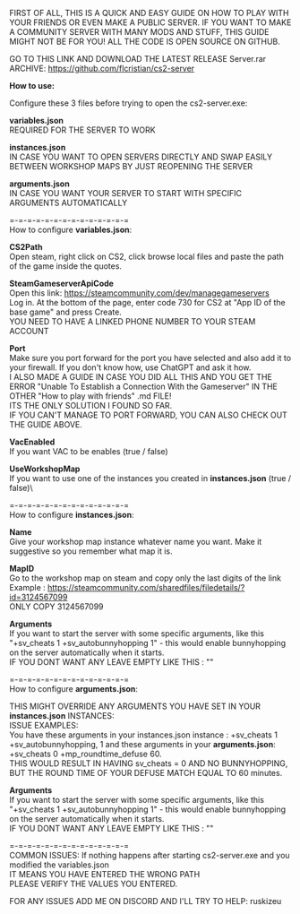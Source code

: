 FIRST OF ALL, THIS IS A QUICK AND EASY GUIDE ON HOW TO PLAY WITH YOUR FRIENDS OR EVEN MAKE A PUBLIC SERVER. IF YOU WANT TO MAKE A COMMUNITY SERVER WITH MANY MODS AND STUFF, THIS GUIDE MIGHT NOT BE FOR YOU!
ALL THE CODE IS OPEN SOURCE ON GITHUB.

GO TO THIS LINK AND DOWNLOAD THE LATEST RELEASE Server.rar ARCHIVE:
https://github.com/flcristian/cs2-server


**How to use:**

Configure these 3 files before trying to open the cs2-server.exe:

**variables.json**\
REQUIRED FOR THE SERVER TO WORK

**instances.json**\
IN CASE YOU WANT TO OPEN SERVERS DIRECTLY AND SWAP EASILY BETWEEN WORKSHOP MAPS BY JUST REOPENING THE SERVER

**arguments.json**\
IN CASE YOU WANT YOUR SERVER TO START WITH SPECIFIC ARGUMENTS AUTOMATICALLY

=-=-=-=-=-=-=-=-=-=-=-=-=-=\
How to configure **variables.json**:

**CS2Path**\
Open steam, right click on CS2, click browse local files and paste the path of the game inside the quotes.

**SteamGameserverApiCode**\
Open this link: https://steamcommunity.com/dev/managegameservers \
Log in. At the bottom of the page, enter code 730 for CS2 at "App ID of the base game"
and press Create.\
YOU NEED TO HAVE A LINKED PHONE NUMBER TO YOUR STEAM ACCOUNT

**Port**\
Make sure you port forward for the port you have selected and also add it to your firewall.
If you don't know how, use ChatGPT and ask it how.\
I ALSO MADE A GUIDE IN CASE YOU DID ALL THIS AND YOU GET THE ERROR "Unable To Establish a Connection With the Gameserver" IN THE OTHER "How to play with friends" .md FILE!\
ITS THE ONLY SOLUTION I FOUND SO FAR.\
IF YOU CAN'T MANAGE TO PORT FORWARD, YOU CAN ALSO CHECK OUT THE GUIDE ABOVE.

**VacEnabled**\
If you want VAC to be enables (true / false)

**UseWorkshopMap**\
If you want to use one of the instances you created in **instances.json** (true / false)\

=-=-=-=-=-=-=-=-=-=-=-=-=-=\
How to configure **instances.json**:

**Name**\
Give your workshop map instance whatever name you want. Make it suggestive so you remember what map it is.

**MapID**\
Go to the workshop map on steam and copy only the last digits of the link\
Example : https://steamcommunity.com/sharedfiles/filedetails/?id=3124567099 \
ONLY COPY 3124567099

**Arguments**\
If you want to start the server with some specific arguments, like this 
"+sv_cheats 1 +sv_autobunnyhopping 1" - this would enable bunnyhopping on the server automatically when it starts.\
IF YOU DONT WANT ANY LEAVE EMPTY LIKE THIS : ""

=-=-=-=-=-=-=-=-=-=-=-=-=-=\
How to configure **arguments.json**:

THIS MIGHT OVERRIDE ANY ARGUMENTS YOU HAVE SET IN YOUR **instances.json** INSTANCES:\
ISSUE EXAMPLES:\
You have these arguments in your instances.json instance : +sv_cheats 1 +sv_autobunnyhopping, 1 and these arguments in
your **arguments.json**: +sv_cheats 0 +mp_roundtime_defuse 60.\
THIS WOULD RESULT IN HAVING sv_cheats = 0 AND NO BUNNYHOPPING, BUT THE ROUND TIME OF YOUR DEFUSE MATCH EQUAL TO 60 minutes.

**Arguments**\
If you want to start the server with some specific arguments, like this
"+sv_cheats 1 +sv_autobunnyhopping 1" - this would enable bunnyhopping on the server automatically when it starts.\
IF YOU DONT WANT ANY LEAVE EMPTY LIKE THIS : ""

=-=-=-=-=-=-=-=-=-=-=-=-=-=\
COMMON ISSUES:
If nothing happens after starting cs2-server.exe and you modified the variables.json\
IT MEANS YOU HAVE ENTERED THE WRONG PATH\
PLEASE VERIFY THE VALUES YOU ENTERED.

FOR ANY ISSUES ADD ME ON DISCORD AND I'LL TRY TO HELP: ruskizeu